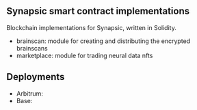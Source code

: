 ## Synapsic smart contract implementations

Blockchain implementations for Synapsic, written in Solidity.

- brainscan: module for creating and distributing the encrypted brainscans
- marketplace: module for trading neural data nfts

## Deployments

- Arbitrum:
- Base:
